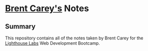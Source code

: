 # [Brent Carey's](https://github.com/bcrwb) Notes
## Summary 

This repository contains all of the notes taken by Brent Carey for the [Lighthouse Labs](https://www.lighthouselabs.ca) Web Development Bootcamp.